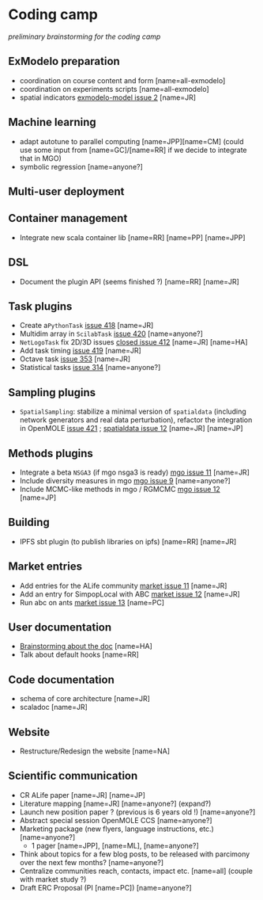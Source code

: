 # Coding camp

*preliminary brainstorming for the coding camp*



## ExModelo preparation

 - coordination on course content and form [name=all-exmodelo]
 - coordination on experiments scripts [name=all-exmodelo]
 - spatial indicators [exmodelo-model issue 2](https://github.com/openmole/exmodelo-model/issues/2) [name=JR]

## Machine learning

 - adapt autotune to parallel computing [name=JPP][name=CM] (could use some input from [name=GC]/[name=RR] if we decide to integrate that in MGO)
 - symbolic regression [name=anyone?]

## Multi-user deployment



## Container management

- Integrate new scala container lib [name=RR] [name=PP] [name=JPP]

## DSL

 - Document the plugin API (seems finished ?) [name=RR] [name=JR]

## Task plugins

 - Create a`PythonTask` [issue 418](https://github.com/openmole/openmole/issues/418) [name=JR]
 - Multidim array in `ScilabTask` [issue 420](https://github.com/openmole/openmole/issues/420) [name=anyone?]
 - `NetLogoTask` fix 2D/3D issues [closed issue 412](https://github.com/openmole/openmole/issues/412) [name=JR] [name=HA]
 - Add task timing [issue 419](https://github.com/openmole/openmole/issues/419) [name=JR]
 - Octave task [issue 353](https://github.com/openmole/openmole/issues/353) [name=JR]
 - Statistical tasks [issue 314](https://github.com/openmole/openmole/issues/314) [name=anyone?]

## Sampling plugins

 - `SpatialSampling`: stabilize a minimal version of `spatialdata` (including network generators and real data perturbation), refactor the integration in OpenMOLE [issue 421](https://github.com/openmole/openmole/issues/421) ; [spatialdata issue 12](https://github.com/openmole/spatialdata/issues/12) [name=JR] [name=JP]
 
## Methods plugins

 - Integrate a beta `NSGA3` (if mgo nsga3 is ready) [mgo issue 11](https://github.com/openmole/mgo/issues/11) [name=JR]
 - Include diversity measures in mgo [mgo issue 9](https://github.com/openmole/mgo/issues/9) [name=anyone?]
 - Include MCMC-like methods in mgo / RGMCMC [mgo issue 12](https://github.com/openmole/mgo/issues/12) [name=JP]

## Building

 - IPFS sbt plugin (to publish libraries on ipfs) [name=RR] [name=JR]


## Market entries

 - Add entries for the ALife community [market issue 11](https://github.com/openmole/openmole-market/issues/11) [name=JR]
 - Add an entry for SimpopLocal with ABC [market issue 12](https://github.com/openmole/openmole-market/issues/12) [name=JR]
 - Run abc on ants [market issue 13](https://github.com/openmole/openmole-market/issues/13) [name=PC]


## User documentation

 - [Brainstorming about the doc](https://hackmd.openmole.org/tw08h8lrTreztjJ9TuPpbg#) [name=HA]
 - Talk about default hooks [name=RR]
 
## Code documentation
 
  - schema of core architecture [name=JR]
  - scaladoc [name=JR]

## Website

 - Restructure/Redesign the website [name=NA]

## Scientific communication

 - CR ALife paper [name=JR] [name=JP]
 - Literature mapping [name=JR] [name=anyone?] (expand?)
 - Launch new position paper ? (previous is 6 years old !) [name=anyone?]
 - Abstract special session OpenMOLE CCS [name=anyone?]
 - Marketing package (new flyers, language instructions, etc.) [name=anyone?]
   - 1 pager [name=JPP], [name=ML], [name=anyone?]
 - Think about topics for a few blog posts, to be released with parcimony over the next few months? [name=anyone?]
 - Centralize communities reach, contacts, impact etc. [name=all] (couple with market study ?)
 - Draft ERC Proposal (PI [name=PC]) [name=anyone?]




